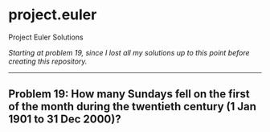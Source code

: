 project.euler
=============

Project Euler Solutions

*Starting at problem 19, since I lost all my solutions up to this point before creating this repository.*

-----------------------------------------------------
Problem 19:
How many Sundays fell on the first of the month during the twentieth century (1 Jan 1901 to 31 Dec 2000)?
-----------------------------------------------------

